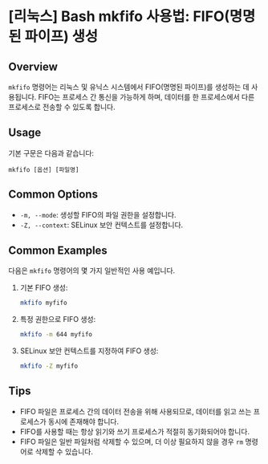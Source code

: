 # [리눅스] Bash mkfifo 사용법: FIFO(명명된 파이프) 생성

## Overview
`mkfifo` 명령어는 리눅스 및 유닉스 시스템에서 FIFO(명명된 파이프)를 생성하는 데 사용됩니다. FIFO는 프로세스 간 통신을 가능하게 하며, 데이터를 한 프로세스에서 다른 프로세스로 전송할 수 있도록 합니다.

## Usage
기본 구문은 다음과 같습니다:
```
mkfifo [옵션] [파일명]
```

## Common Options
- `-m, --mode`: 생성할 FIFO의 파일 권한을 설정합니다.
- `-Z, --context`: SELinux 보안 컨텍스트를 설정합니다.

## Common Examples
다음은 `mkfifo` 명령어의 몇 가지 일반적인 사용 예입니다.

1. 기본 FIFO 생성:
   ```bash
   mkfifo myfifo
   ```

2. 특정 권한으로 FIFO 생성:
   ```bash
   mkfifo -m 644 myfifo
   ```

3. SELinux 보안 컨텍스트를 지정하여 FIFO 생성:
   ```bash
   mkfifo -Z myfifo
   ```

## Tips
- FIFO 파일은 프로세스 간의 데이터 전송을 위해 사용되므로, 데이터를 읽고 쓰는 프로세스가 동시에 존재해야 합니다.
- FIFO를 사용할 때는 항상 읽기와 쓰기 프로세스가 적절히 동기화되어야 합니다.
- FIFO 파일은 일반 파일처럼 삭제할 수 있으며, 더 이상 필요하지 않을 경우 `rm` 명령어로 삭제할 수 있습니다.